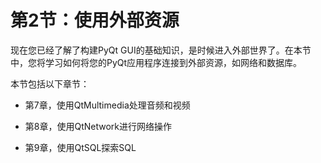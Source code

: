 # 第2节：使用外部资源

现在您已经了解了构建PyQt GUI的基础知识，是时候进入外部世界了。在本节中，您将学习如何将您的PyQt应用程序连接到外部资源，如网络和数据库。

本节包括以下章节：

+   第7章，使用QtMultimedia处理音频和视频

+   第8章，使用QtNetwork进行网络操作

+   第9章，使用QtSQL探索SQL
